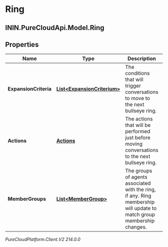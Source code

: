 # Ring

## ININ.PureCloudApi.Model.Ring

## Properties

|Name | Type | Description | Notes|
|------------ | ------------- | ------------- | -------------|
| **ExpansionCriteria** | [**List&lt;ExpansionCriterium&gt;**](ExpansionCriterium) | The conditions that will trigger conversations to move to the next bullseye ring. | [optional] |
| **Actions** | [**Actions**](Actions) | The actions that will be performed just before moving conversations to the next bullseye ring. | [optional] |
| **MemberGroups** | [**List&lt;MemberGroup&gt;**](MemberGroup) | The groups of agents associated with the ring, if any.  Ring membership will update to match group membership changes. | [optional] |



_PureCloudPlatform.Client.V2 214.0.0_
